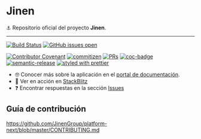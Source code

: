 # Jinen

⚓ Repositorio oficial del proyecto **Jinen**.

---

[![Build Status](https://github.com/JinenGroup/platform-next/actions/workflows/main.yaml/badge.svg)](https://github.com/JinenGroup/platform-next/actions)
[![GitHub issues open](https://img.shields.io/github/issues/JinenGroup/platform-next.svg)](https://github.com/JinenGroup/platform-next/issues)

[![Contributor Covenant](https://img.shields.io/badge/Contributor%20Covenant-2.1-4baaaa.svg)](code_of_conduct.md)
[![commitizen](https://img.shields.io/badge/commitizen-friendly-brightgreen.svg?style=flat-square)](https://commitizen-tools.github.io/commitizen/)
[![PRs](https://img.shields.io/badge/PRs-welcome-brightgreen.svg?style=flat-square)](https://github.com/JinenGroup/platform-next/issues?q=is%3Aopen+is%3Aissue+label%3A%22%F0%9F%8F%81+good+first+issue%22)
[![coc-badge](https://img.shields.io/badge/codeof-conduct-ff69b4.svg?style=flat-square)](https://github.com/JinenGroup/platform-next/blob/master/CODE_OF_CONDUCT.md)
[![semantic-release](https://img.shields.io/badge/%20%20%F0%9F%93%A6%F0%9F%9A%80-semantic--release-e5079.svg?style=flat-square)](https://github.com/semantic-release/semantic-release)
[![styled with prettier](https://img.shields.io/badge/styled_with-prettier-ff69b4.svg?style=flat-square)](https://github.com/prettier/prettier)

- 🤓 Conocer más sobre la aplicación en el [portal de documentación](https://docs.jinen.com).
- 🚀 Ver en acción en [StackBlitz](https://stackblitz.com/fork/github/JinenGroup/platform-next)
- ❓ Encontrar respuestas en la sección [Issues](https://github.com/JinenGroup/platform-next/issues?q=is%3Aissue)

## Guía de contribución

<https://github.com/JinenGroup/platform-next/blob/master/CONTRIBUTING.md>
